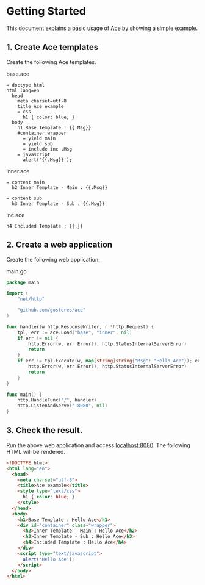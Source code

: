 # Getting Started

This document explains a basic usage of Ace by showing a simple example.

## 1. Create Ace templates

Create the following Ace templates.

base.ace

```ace
= doctype html
html lang=en
  head
    meta charset=utf-8
    title Ace example
    = css
      h1 { color: blue; }
  body
    h1 Base Template : {{.Msg}}
    #container.wrapper
      = yield main
      = yield sub
      = include inc .Msg
    = javascript
      alert('{{.Msg}}');
```

inner.ace

```ace
= content main
  h2 Inner Template - Main : {{.Msg}}

= content sub
  h3 Inner Template - Sub : {{.Msg}}
```

inc.ace

```ace
h4 Included Template : {{.}}
```

## 2. Create a web application

Create the following web application.

main.go

```go
package main

import (
	"net/http"

	"github.com/gostores/ace"
)

func handler(w http.ResponseWriter, r *http.Request) {
	tpl, err := ace.Load("base", "inner", nil)
	if err != nil {
		http.Error(w, err.Error(), http.StatusInternalServerError)
		return
	}
	if err := tpl.Execute(w, map[string]string{"Msg": "Hello Ace"}); err != nil {
		http.Error(w, err.Error(), http.StatusInternalServerError)
		return
	}
}

func main() {
	http.HandleFunc("/", handler)
	http.ListenAndServe(":8080", nil)
}
```

## 3. Check the result.

Run the above web application and access [localhost:8080](http://localhost:8080). The following HTML will be rendered.

```html
<!DOCTYPE html>
<html lang="en">
  <head>
    <meta charset="utf-8">
    <title>Ace example</title>
    <style type="text/css">
      h1 { color: blue; }
    </style>
  </head>
  <body>
    <h1>Base Template : Hello Ace</h1>
    <div id="container" class="wrapper">
      <h2>Inner Template - Main : Hello Ace</h2>
      <h3>Inner Template - Sub : Hello Ace</h3>
      <h4>Included Template : Hello Ace</h4>
    </div>
    <script type="text/javascript">
      alert('Hello Ace');
    </script>
  </body>
</html>
```
